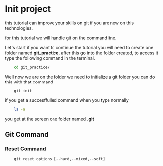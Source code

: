 # Init project

this tutorial can improve your skills on git if you are new on this technologies.

for this tutorial we will handle git on the command line.

Let's start if you want to continue the tutorial you will need to create one folder named **git_practice**, after this go into the folder created, to access it type the following command in the terminal.

```bash
    cd git_practice/
```
Well now we are on the folder we need to initialize a git folder you can do this with that command
```
    git init
```
if you get a succesffulled command when you type normally

```bash
    ls -a 
```
you get at the screen one folder named **.git**
## Git Command
### Reset Command
```
    git reset options [--hard,--mixed,--soft]
```
